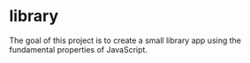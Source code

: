 # library

The goal of this project is to create a small library app using the fundamental properties of JavaScript.